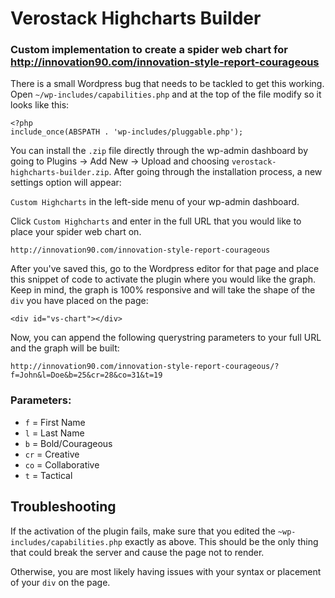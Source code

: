 # Verostack Highcharts Builder 

### Custom implementation to create a spider web chart for http://innovation90.com/innovation-style-report-courageous

There is a small Wordpress bug that needs to be tackled to get this working. Open `~/wp-includes/capabilities.php` and at the top of the file modify so it looks like this: 

```
<?php
include_once(ABSPATH . 'wp-includes/pluggable.php');
```

You can install the `.zip` file directly through the wp-admin dashboard by going to Plugins -> Add New -> Upload and choosing `verostack-highcharts-builder.zip`. After going through the installation process, a new settings option will appear: 

`Custom Highcharts` in the left-side menu of your wp-admin dashboard. 

Click `Custom Highcharts` and enter in the full URL that you would like to place your spider web chart on. 

`http://innovation90.com/innovation-style-report-courageous`

After you've saved this, go to the Wordpress editor for that page and place this snippet of code to activate the plugin where you would like the graph. Keep in mind, the graph is 100% responsive and will take the shape of the `div` you have placed on the page: 

```
<div id="vs-chart"></div>
```

Now, you can append the following querystring parameters to your full URL and the graph will be built: 

`http://innovation90.com/innovation-style-report-courageous/?f=John&l=Doe&b=25&cr=28&co=31&t=19`

### Parameters: 
- `f` = First Name
- `l` = Last Name
- `b` = Bold/Courageous
- `cr` = Creative
- `co` = Collaborative
- `t` = Tactical

## Troubleshooting

If the activation of the plugin fails, make sure that you edited the `~wp-includes/capabilities.php` exactly as above. This should be the only thing that could break the server and cause the page not to render. 

Otherwise, you are most likely having issues with your syntax or placement of your `div` on the page. 